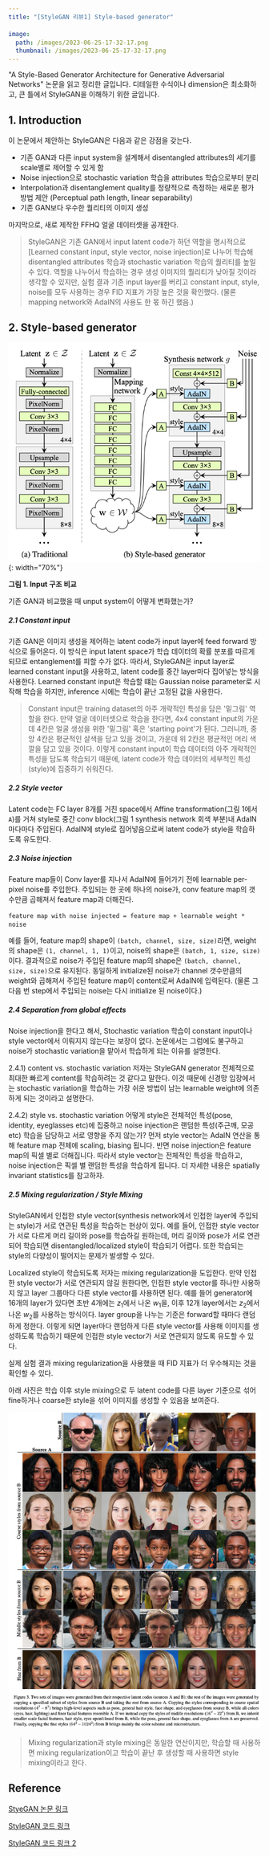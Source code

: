 ```yaml
---
title: "[StyleGAN 리뷰1] Style-based generator"

image: 
  path: /images/2023-06-25-17-32-17.png
  thumbnail: /images/2023-06-25-17-32-17.png
---
```


"A Style-Based Generator Architecture for Generative Adversarial Networks" 논문을 읽고 정리한 글입니다. 디테일한 수식이나 dimension은 최소화하고, 큰 틀에서 StyleGAN을 이해하기 위한 글입니다.

## 1. Introduction
이 논문에서 제안하는 StyleGAN은 다음과 같은 강점을 갖는다.

- 기존 GAN과 다른 input system을 설계해서 disentangled attributes의 세기를 scale별로 제어할 수 있게 함
- Noise injection으로 stochastic variation 학습을 attributes 학습으로부터 분리
- Interpolation과 disentanglement quality를 정량적으로 측정하는 새로운 평가 방법 제안
(Perceptual path length, linear separability)
- 기존 GAN보다 우수한 퀄리티의 이미지 생성

마지막으로, 새로 제작한 FFHQ 얼굴 데이터셋을 공개한다.

> StyleGAN은 기존 GAN에서 input latent code가 하던 역할을 명시적으로 [Learned constant input, style vector, noise injection]로 나누어 학습해 disentangled attributes 학습과 stochastic variation 학습의 퀄리티를 높일 수 있다. 역할을 나누어서 학습하는 경우 생성 이미지의 퀄리티가 낮아질 것이라 생각할 수 있지만, 실험 결과 기존 input layer를 버리고 constant input, style, noise를 모두 사용하는 경우 FID 지표가 가장 높은 것을 확인했다. (물론 mapping network와 AdaIN의 사용도 한 몫 하긴 했음.)

## 2. Style-based generator
![](/images/2023-06-25-17-55-52.png){: width="70%"}

**그림 1. Input 구조 비교**

기존 GAN과 비교했을 때 unput system이 어떻게 변화했는가? 
##### 2.1 Constant input
기존 GAN은 이미지 생성을 제어하는 latent code가 input layer에 feed forward 방식으로 들어온다.
이 방식은 input latent space가 학습 데이터의 확률 분포를 따르게 되므로 entanglement를 피할 수가 없다.
따라서, StyleGAN은 input layer로 learned constant input을 사용하고, latent code를 중간 layer마다 집어넣는 방식을 사용한다. Learned constant input은 학습할 떄는 Gaussian noise parameter로 시작해 학습을 하지만, inference 시에는 학습이 끝난 고정된 값을 사용한다.

> Constant input은 training dataset의 아주 개략적인 특성을 담은 '밑그림' 역할을 한다. 만약 얼굴 데이터셋으로 학습을 한다면, 4x4 constant input의 가운데 4칸은 얼굴 생성을 위한 '밑그림' 혹은 'starting point'가 된다. 그러니까, 중앙 4칸은 평균적인 살색을 담고 있을 것이고, 가운데 위 2칸은 평균적인 머리 색깔을 담고 있을 것이다. 이렇게 constant input이 학습 데이터의 아주 개략적인 특성을 담도록 학습되기 때문에, latent code가 학습 데이터의 세부적인 특성(style)에 집중하기 쉬워진다.

##### 2.2 Style vector
Latent code는 FC layer 8개를 거친 space에서 Affine transformation(그림 1에서 `A`)를 거쳐 style로 중간 conv block(그림 1 synthesis network 회색 부분)내 AdaIN 마다마다 주입된다. AdaIN에 style로 집어넣음으로써 latent code가 style을 학습하도록 유도한다. 


##### 2.3 Noise injection
Feature map들이 Conv layer를 지나서 AdaIN에 들어가기 전에 learnable per-pixel noise를 주입한다. 주입되는 한 곳에 하나의 noise가, conv feature map의 갯수만큼 곱해져서 feature map과 더해진다.

`feature map with noise injected = feature map + learnable weight * noise`

예를 들어, feature map의 shape이 `(batch, channel, size, size)`라면, weight의 shape은 `(1, channel, 1, 1)`이고, noise의 shape은 `(batch, 1, size, size)`이다. 결과적으로 noise가 주입된 feature map의 shape은 `(batch, channel, size, size)`으로 유지된다. 동일하게 initialize된 noise가 channel 갯수만큼의 weight와 곱해져서 주입된 feature map이 content로써 AdaIN에 입력된다. (물론 그 다음 번 step에서 주입되는 noise는 다시 initialize 된 noise이다.)

##### 2.4 Separation from global effects

Noise injection을 한다고 해서, Stochastic variation 학습이 constant input이나 style vector에서 이뤄지지 않는다는 보장이 없다. 논문에서는 그럼에도 불구하고 noise가 stochastic variation을 맡아서 학습하게 되는 이유를 설명한다. 

2.4.1) content vs. stochastic variation
저자는 StyleGAN generator 전체적으로 최대한 빠르게 content를 학습하려는 것 같다고 말한다. 이것 때문에 신경망 입장에서는 stochastic variation을 학습하는 가장 쉬운 방법이 남는 learnable weight에 의존하게 되는 것이라고 설명한다. 

2.4.2) style vs. stochastic variation
어떻게 style은 전체적인 특성(pose, identity, eyeglasses etc)에 집중하고 noise injection은 랜덤한 특성(주근깨, 모공 etc) 학습을 담당하고 서로 영향을 주지 않는가? 먼저 style vector는 AdaIN 연산을 통해 feature map 전체에 scaling, biasing 됩니다. 반면 noise injection은 feature map의 픽셀 별로 더해집니다. 따라서 style vector는 전체적인 특성을 학습하고, noise injection은 픽셀 별 랜덤한 특성을 학습하게 됩니다. 더 자세한 내용은 spatially invariant statistics를 참고하자.

##### 2.5 Mixing regularization / Style Mixing
StyleGAN에서 인접한 style vector(synthesis network에서 인접한 layer에 주입되는 style)가 서로 연관된 특성을 학습하는 현상이 있다. 예를 들어, 인접한 style vector가 서로 다르게 머리 길이와 pose를 학습하길 원하는데, 머리 길이와 pose가 서로 연관되어 학습되면 disentangled/localized style이 학습되기 어렵다. 또한 학습되는 style의 다양성이 떨어지는 문제가 발생할 수 있다.

Localized style이 학습되도록 저자는 mixing regularization을 도입한다. 만약 인접한 style vector가 서로 연관되지 않길 원한다면, 인접한 style vector를 하나만 사용하지 않고 layer 그룹마다 다른 style vector를 사용하면 된다. 예를 들어 generator에 16개의 layer가 있다면 초반 4개에는 $z_1$에서 나온 $w_1$을, 이후 12개 layer에서는 $z_2$에서 나온 $w_2$를 사용하는 방식이다. layer group을 나누는 기준은 forward할 때마다 랜덤하게 정한다. 이렇게 되면 layer마다 랜덤하게 다른 style vector를 사용해 이미지를 생성하도록 학습하기 때문에 인접한 style vector가 서로 연관되지 않도록 유도할 수 있다. 

실제 실험 결과 mixing regularization을 사용했을 때 FID 지표가 더 우수해지는 것을 확인할 수 있다.

아래 사진은 학습 이후 style mixing으로 두 latent code를 다른 layer 기준으로 섞어 fine하거나 coarse한 style을 섞어 이미지를 생성할 수 있음을 보여준다.

![](/images/2023-06-28-17-24-09.png)

>Mixing regularization과 style mixing은 동일한 연산이지만, 학습할 때 사용하면 mixing regularization이고 학습이 끝난 후 생성할 때 사용하면 style mixing이라고 한다.


## Reference
[StyeGAN 논문 링크](https://arxiv.org/pdf/1812.04948.pdf)

[StyleGAN 코드 링크](https://github.com/NVlabs/stylegan/)

[StyleGAN 코드 링크 2](https://github.com/rosinality/style-based-gan-pytorch/)